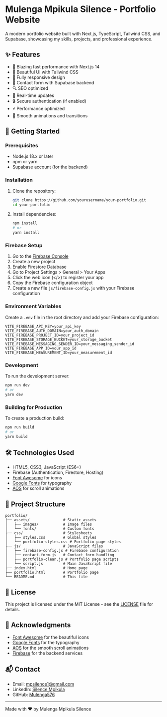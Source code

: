 # Mulenga Mpikula Silence - Portfolio Website

A modern portfolio website built with Next.js, TypeScript, Tailwind CSS, and Supabase, showcasing my skills, projects, and professional experience.

## ✨ Features

- 🚀 Blazing fast performance with Next.js 14
- 🎨 Beautiful UI with Tailwind CSS
- 📱 Fully responsive design
- 📝 Contact form with Supabase backend
- 🔍 SEO optimized
- 🔄 Real-time updates
- 🔒 Secure authentication (if enabled)
- ⚡ Performance optimized
- 🎨 Smooth animations and transitions

## 🚀 Getting Started

### Prerequisites

- Node.js 18.x or later
- npm or yarn
- Supabase account (for the backend)

### Installation

1. Clone the repository:
   ```bash
   git clone https://github.com/yourusername/your-portfolio.git
   cd your-portfolio
   ```

2. Install dependencies:
   ```bash
   npm install
   # or
   yarn install
   ```

### Firebase Setup

1. Go to the [Firebase Console](https://console.firebase.google.com/)
2. Create a new project
3. Enable Firestore Database
4. Go to Project Settings > General > Your Apps
5. Click the web icon (</>) to register your app
6. Copy the Firebase configuration object
7. Create a new file `js/firebase-config.js` with your Firebase configuration

### Environment Variables

Create a `.env` file in the root directory and add your Firebase configuration:

```env
VITE_FIREBASE_API_KEY=your_api_key
VITE_FIREBASE_AUTH_DOMAIN=your_auth_domain
VITE_FIREBASE_PROJECT_ID=your_project_id
VITE_FIREBASE_STORAGE_BUCKET=your_storage_bucket
VITE_FIREBASE_MESSAGING_SENDER_ID=your_messaging_sender_id
VITE_FIREBASE_APP_ID=your_app_id
VITE_FIREBASE_MEASUREMENT_ID=your_measurement_id
```

### Development

To run the development server:

```bash
npm run dev
# or
yarn dev
```

### Building for Production

To create a production build:

```bash
npm run build
# or
yarn build
```

## 🛠️ Technologies Used

- HTML5, CSS3, JavaScript (ES6+)
- Firebase (Authentication, Firestore, Hosting)
- [Font Awesome](https://fontawesome.com/) for icons
- [Google Fonts](https://fonts.google.com/) for typography
- [AOS](https://michalsnik.github.io/aos/) for scroll animations

## 🔧 Project Structure

```
portfolio/
├── assets/               # Static assets
│   ├── images/           # Image files
│   └── fonts/            # Custom fonts
├── css/                  # Stylesheets
│   ├── styles.css        # Global styles
│   └── portfolio-styles.css # Portfolio page styles
├── js/                   # JavaScript files
│   ├── firebase-config.js # Firebase configuration
│   ├── contact-form.js   # Contact form handling
│   ├── portfolio-clean.js # Portfolio page scripts
│   └── script.js         # Main JavaScript file
├── index.html            # Home page
├── portfolio.html        # Portfolio page
└── README.md             # This file
```

## 📝 License

This project is licensed under the MIT License - see the [LICENSE](LICENSE) file for details.

## 🙏 Acknowledgments

- [Font Awesome](https://fontawesome.com/) for the beautiful icons
- [Google Fonts](https://fonts.google.com/) for the typography
- [AOS](https://michalsnik.github.io/aos/) for the smooth scroll animations
- [Firebase](https://firebase.google.com/) for the backend services

## 📬 Contact

- Email: mpsilence1@gmail.com
- LinkedIn: [Silence Mpikula](https://www.linkedin.com/in/silence-mpikula-24a559335/)
- GitHub: [Mulenga576](https://github.com/Mulenga576)

---

Made with ❤️ by Mulenga Mpikula Silence